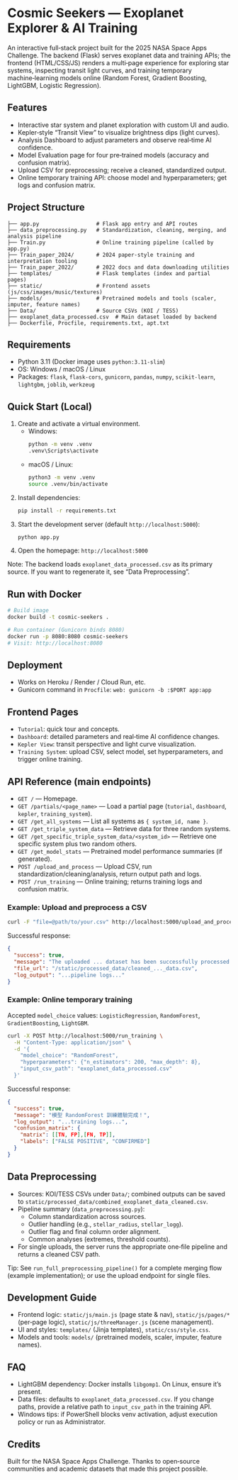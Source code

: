 # Cosmic Seekers — Exoplanet Explorer & AI Training

An interactive full‑stack project built for the 2025 NASA Space Apps Challenge. The backend (Flask) serves exoplanet data and training APIs; the frontend (HTML/CSS/JS) renders a multi‑page experience for exploring star systems, inspecting transit light curves, and training temporary machine‑learning models online (Random Forest, Gradient Boosting, LightGBM, Logistic Regression).

## Features
- Interactive star system and planet exploration with custom UI and audio.
- Kepler‑style “Transit View” to visualize brightness dips (light curves).
- Analysis Dashboard to adjust parameters and observe real‑time AI confidence.
- Model Evaluation page for four pre‑trained models (accuracy and confusion matrix).
- Upload CSV for preprocessing; receive a cleaned, standardized output.
- Online temporary training API: choose model and hyperparameters; get logs and confusion matrix.

## Project Structure
```
├── app.py                  # Flask app entry and API routes
├── data_preprocessing.py   # Standardization, cleaning, merging, and analysis pipeline
├── Train.py                # Online training pipeline (called by app.py)
├── Train_paper_2024/       # 2024 paper-style training and interpretation tooling
├── Train_paper_2022/       # 2022 docs and data downloading utilities
├── templates/              # Flask templates (index and partial pages)
├── static/                 # Frontend assets (js/css/images/music/textures)
├── models/                 # Pretrained models and tools (scaler, imputer, feature names)
├── Data/                   # Source CSVs (KOI / TESS)
├── exoplanet_data_processed.csv  # Main dataset loaded by backend
├── Dockerfile, Procfile, requirements.txt, apt.txt
```

## Requirements
- Python 3.11 (Docker image uses `python:3.11-slim`)
- OS: Windows / macOS / Linux
- Packages: `flask`, `flask-cors`, `gunicorn`, `pandas`, `numpy`, `scikit-learn`, `lightgbm`, `joblib`, `werkzeug`

## Quick Start (Local)
1. Create and activate a virtual environment.
   - Windows:
     ```bash
     python -m venv .venv
     .venv\Scripts\activate
     ```
   - macOS / Linux:
     ```bash
     python3 -m venv .venv
     source .venv/bin/activate
     ```
2. Install dependencies:
   ```bash
   pip install -r requirements.txt
   ```
3. Start the development server (default `http://localhost:5000`):
   ```bash
   python app.py
   ```
4. Open the homepage: `http://localhost:5000`

Note: The backend loads `exoplanet_data_processed.csv` as its primary source. If you want to regenerate it, see “Data Preprocessing”.

## Run with Docker
```bash
# Build image
docker build -t cosmic-seekers .

# Run container (Gunicorn binds 8080)
docker run -p 8080:8080 cosmic-seekers
# Visit: http://localhost:8080
```

## Deployment
- Works on Heroku / Render / Cloud Run, etc.
- Gunicorn command in `Procfile`: `web: gunicorn -b :$PORT app:app`

## Frontend Pages
- `Tutorial`: quick tour and concepts.
- `Dashboard`: detailed parameters and real‑time AI confidence changes.
- `Kepler View`: transit perspective and light curve visualization.
- `Training System`: upload CSV, select model, set hyperparameters, and trigger online training.

## API Reference (main endpoints)
- `GET /` — Homepage.
- `GET /partials/<page_name>` — Load a partial page (`tutorial`, `dashboard`, `kepler`, `training_system`).
- `GET /get_all_systems` — List all systems as `{ system_id, name }`.
- `GET /get_triple_system_data` — Retrieve data for three random systems.
- `GET /get_specific_triple_system_data/<system_id>` — Retrieve one specific system plus two random others.
- `GET /get_model_stats` — Pretrained model performance summaries (if generated).
- `POST /upload_and_process` — Upload CSV, run standardization/cleaning/analysis, return output path and logs.
- `POST /run_training` — Online training; returns training logs and confusion matrix.

### Example: Upload and preprocess a CSV
```bash
curl -F "file=@path/to/your.csv" http://localhost:5000/upload_and_process
```
Successful response:
```json
{
  "success": true,
  "message": "The uploaded ... dataset has been successfully processed.",
  "file_url": "/static/processed_data/cleaned_..._data.csv",
  "log_output": "...pipeline logs..."
}
```

### Example: Online temporary training
Accepted `model_choice` values: `LogisticRegression`, `RandomForest`, `GradientBoosting`, `LightGBM`.
```bash
curl -X POST http://localhost:5000/run_training \
  -H "Content-Type: application/json" \
  -d '{
    "model_choice": "RandomForest",
    "hyperparameters": {"n_estimators": 200, "max_depth": 8},
    "input_csv_path": "exoplanet_data_processed.csv"
  }'
```
Successful response:
```json
{
  "success": true,
  "message": "模型 RandomForest 訓練體驗完成！",
  "log_output": "...training logs...",
  "confusion_matrix": {
    "matrix": [[TN, FP],[FN, TP]],
    "labels": ["FALSE POSITIVE", "CONFIRMED"]
  }
}
```

## Data Preprocessing
- Sources: KOI/TESS CSVs under `Data/`; combined outputs can be saved to `static/processed_data/combined_exoplanet_data_cleaned.csv`.
- Pipeline summary (`data_preprocessing.py`):
  - Column standardization across sources.
  - Outlier handling (e.g., `stellar_radius`, `stellar_logg`).
  - Outlier flag and final column order alignment.
  - Common analyses (extremes, threshold counts).
- For single uploads, the server runs the appropriate one‑file pipeline and returns a cleaned CSV path.

Tip: See `run_full_preprocessing_pipeline()` for a complete merging flow (example implementation); or use the upload endpoint for single files.

## Development Guide
- Frontend logic: `static/js/main.js` (page state & nav), `static/js/pages/*` (per‑page logic), `static/js/threeManager.js` (scene management).
- UI and styles: `templates/` (Jinja templates), `static/css/style.css`.
- Models and tools: `models/` (pretrained models, scaler, imputer, feature names).

## FAQ
- LightGBM dependency: Docker installs `libgomp1`. On Linux, ensure it’s present.
- Data files: defaults to `exoplanet_data_processed.csv`. If you change paths, provide a relative path to `input_csv_path` in the training API.
- Windows tips: if PowerShell blocks venv activation, adjust execution policy or run as Administrator.

## Credits
Built for the NASA Space Apps Challenge. Thanks to open‑source communities and academic datasets that made this project possible.